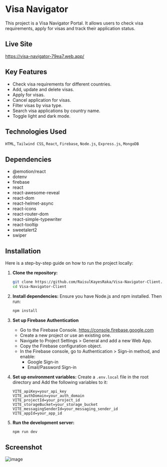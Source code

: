 # Visa Navigator

This project is a Visa Navigator Portal. It allows users to check visa requirements, apply for visas and track their application status.

## Live Site

https://visa-navigator-79ea7.web.app/

## Key Features

- Check visa requirements for different countries.
- Add, update and delete visas.
- Apply for visas.
- Cancel application for visas.
- Filter visas by visa type.
- Search visa applications by country name.
- Toggle light and dark mode.


## Technologies Used

`HTML`, `Tailwind CSS`, `React`, `Firebase`, `Node.js`, `Express.js`, `MongoDB`


## Dependencies
- @emotion/react
- dotenv
- firebase
- react
- react-awesome-reveal
- react-dom
- react-helmet-async
- react-icons
- react-router-dom
- react-simple-typewriter
- react-tooltip
- sweetalert2
- swiper


## Installation

Here is a step-by-step guide on how to run the project locally:

1. **Clone the repository:**

   ```bash
   git clone https://github.com/RaisulKayesRaka/Visa-Navigator-Client.git
   cd Visa-Navigator-Client
   ```

2. **Install dependencies:**
   Ensure you have Node.js and npm installed. Then run:

   ```bash
   npm install
   ```

3. **Set up Firebase Authentication**

   - Go to the Firebase Console. https://console.firebase.google.com
   - Create a new project or use an existing one.
   - Navigate to Project Settings > General and add a new Web App.
   - Copy the Firebase configuration object.
   - In the Firebase console, go to Authentication > Sign-in method, and enable:
     - Google Sign-in
     - Email/Password Sign-in

4. **Set up environment variables:**
   Create a `.env.local` file in the root directory and Add the following variables to it:

   ```
   VITE_apiKey=your_api_key
   VITE_authDomain=your_auth_domain
   VITE_projectId=your_project_id
   VITE_storageBucket=your_storage_bucket
   VITE_messagingSenderId=your_messaging_sender_id
   VITE_appId=your_app_id
   ```

5. **Run the development server:**

   ```bash
   npm run dev
   ```

## Screenshot

![image](https://github.com/user-attachments/assets/eee06ca1-4b86-469f-9b4b-c0f7a5d0155a)

